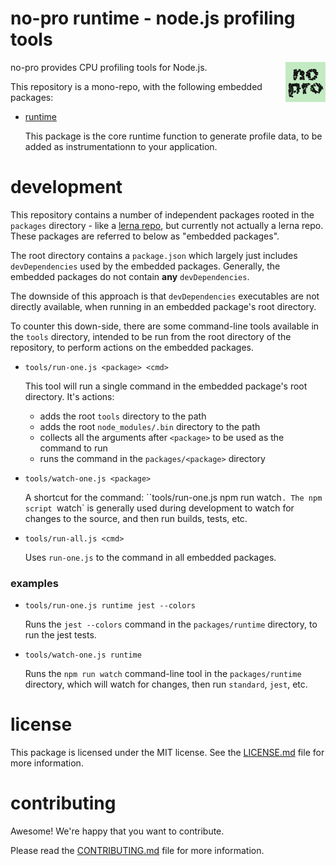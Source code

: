 no-pro runtime - node.js profiling tools
================================================================================

<img src="images/no-pro.png" width="64" align="right">

no-pro provides CPU profiling tools for Node.js.

This repository is a mono-repo, with the following embedded packages:

- [runtime](packages/runtime/README.md)

  This package is the core runtime function to generate profile data, to be
  added as instrumentationn to your application.


development
================================================================================

This repository contains a number of independent packages rooted in the
`packages` directory - like a [lerna repo](https://lernajs.io/), but currently
not actually a lerna repo.  These packages are referred to below as
"embedded packages".

The root directory contains a `package.json` which largely just includes
`devDependencies` used by the embedded packages.  Generally, the embedded
packages do not contain **any** `devDependencies`.

The downside of this approach is that `devDependencies` executables are not
directly available, when running in an embedded package's root directory.

To counter this down-side, there are some command-line tools available in the
`tools` directory, intended to be run from the root directory of the repository,
to perform actions on the embedded packages.

- `tools/run-one.js <package> <cmd>`

  This tool will run a single command in the embedded package's root directory.
  It's actions:

    - adds the root `tools` directory to the path
    - adds the root `node_modules/.bin` directory to the path
    - collects all the arguments after `<package>` to be used as the command
      to run
    - runs the command in the `packages/<package>` directory

- `tools/watch-one.js <package>`

  A shortcut for the command: ``tools/run-one.js <package> npm run watch`.
  The npm script `watch` is generally used during development to watch for
  changes to the source, and then run builds, tests, etc.

- `tools/run-all.js <cmd>`

  Uses `run-one.js` to the command in all embedded packages.

### examples

- `tools/run-one.js runtime jest --colors`

  Runs the `jest --colors` command in the `packages/runtime`
  directory, to run the jest tests.

- `tools/watch-one.js runtime`

  Runs the `npm run watch` command-line tool in the `packages/runtime`
  directory, which will watch for changes, then run `standard`, `jest`,
  etc.


license
================================================================================

This package is licensed under the MIT license.  See the [LICENSE.md][] file
for more information.


contributing
================================================================================

Awesome!  We're happy that you want to contribute.

Please read the [CONTRIBUTING.md][] file for more information.


[LICENSE.md]: LICENSE.md
[CONTRIBUTING.md]: CONTRIBUTING.md